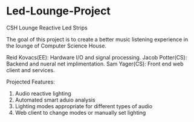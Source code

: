 # Led-Lounge-Project
CSH Lounge Reactive Led Strips

The goal of this project is to create a better music listening experience in the lounge of Computer Science House. 

Reid Kovacs(EE): Hardware I/O and signal processing. 
Jacob Potter(CS): Backend and nueral net implimentation.
Sam Yager(CS): Front end web client and services.

Projected Features:
1. Audio reactive lighting
2. Automated smart aduio analysis
3. Lighting modes appropriate for different types of audio
4. Web client to change modes or manually set lighting

